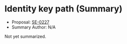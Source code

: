 # Identity key path (Summary)

* Proposal: [SE-0227](https://github.com/apple/swift-evolution/blob/main/proposals/0227-identity-keypath.md)
* Summary Author: N/A

Not yet summarized.
